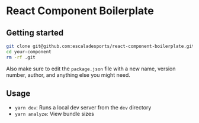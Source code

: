 # React Component Boilerplate

## Getting started

```bash
git clone git@github.com:escaladesports/react-component-boilerplate.git --depth=1 your-component
cd your-component
rm -rf .git
```

Also make sure to edit the `package.json` file with a new name, version number, author, and anything else you might need.

## Usage

- `yarn dev`: Runs a local dev server from the `dev` directory
- `yarn analyze`: View bundle sizes